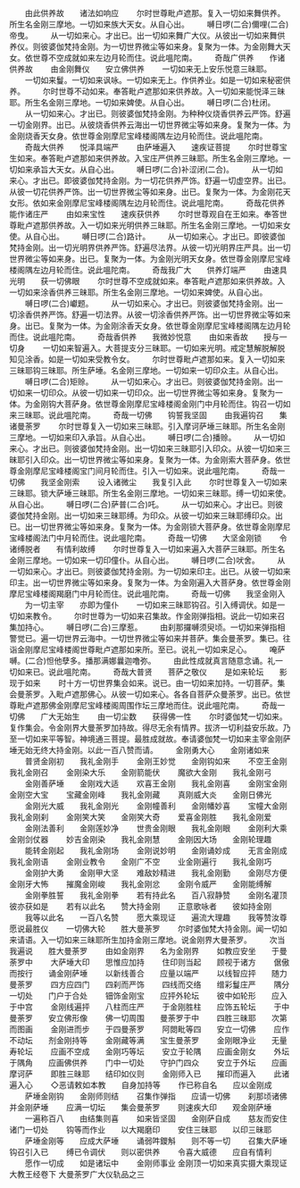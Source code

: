 <!-- { "loadSidebar": true } -->
　　由此供养故　　诸法如响应
　　尔时世尊毗卢遮那。复入一切如来舞供养。所生名金刚三摩地。一切如来族大天女。从自心出。
　　嚩日啰(二合)儞哩(二合)帝曳。
　　从一切如来心。才出已。出一切如来舞广大仪。从彼出一切如来舞供养仪。则彼婆伽梵持金刚。为一切世界微尘等如来身。复聚为一体。为金刚舞大天女。依世尊不空成就如来左边月轮而住。说此嗢陀南。
　　奇哉广供养　　作诸供养故
　　由金刚舞仪　　安立佛供养
　　一切如来无上安乐悦意三昧耶。
　　一切如来鬘。一切如来讽咏。一切如来无上。作供养业。如是一切如来秘密供养。
　　尔时世尊不动如来。奉答毗卢遮那如来供养故。入一切如来能悦泽三昧耶。所生名金刚三摩地。一切如来婢使。从自心出。
　　嚩日啰(二合)杜闭。
　　从一切如来心。才出已。则彼婆伽梵持金刚。为种种仪烧香供养云严饰。舒遍一切金刚界。出已。从彼烧香供养云海出一切世界微尘等如来身。复聚为一体。为金刚烧香天女身。依世尊金刚摩尼宝峰楼阁隅左边月轮而住。说此嗢陀南。
　　奇哉大供养　　悦泽具端严
　　由萨埵遍入　　速疾证菩提
　　尔时世尊宝生如来。奉答毗卢遮那如来供养故。入宝庄严供养三昧耶。所生名金刚三摩地。一切如来承旨大天女。从自心出。
　　嚩日啰(二合)补涩闭(二合)。
　　从一切如来心。才出已。即彼婆伽梵持金刚。为一切花供养严饰。舒遍一切虚空界。出已。从彼一切花供养严饰。出一切世界微尘等如来身。出已。复聚为一体。为金刚花天女形。依如来金刚摩尼宝峰楼阁隅左边月轮而住。说此嗢陀南。
　　奇哉花供养　　能作诸庄严
　　由如来宝性　　速疾获供养
　　尔时世尊观自在王如来。奉答世尊毗卢遮那供养故。入一切如来光明供养三昧耶。所生名金刚三摩地。一切如来女使。从自心出。
　　嚩日啰(二合)路计。
　　从一切如来心。才出已。即彼婆伽梵持金刚。出一切光明界供养严饰。舒遍尽法界。从彼一切光明界庄严具。出一切世界微尘等如来身。出已。复聚为一体。为金刚光明天女身。依世尊金刚摩尼宝峰楼阁隅左边月轮而住。说此嗢陀南。
　　奇哉我广大　　供养灯端严
　　由速具光明　　获一切佛眼
　　尔时世尊不空成就如来。奉答毗卢遮那如来供养故。入一切如来涂香供养三昧耶。所生名金刚三摩地。一切如来婢使。从自心出。
　　嚩日啰(二合)巘题。
　　从一切如来心。才出已。则彼婆伽梵持金刚。出一切涂香供养严饰。舒遍一切法界。从彼一切涂香供养严饰。出一切世界微尘等如来身。出已。复聚为一体。为金刚涂香天女身。依世尊金刚摩尼宝峰楼阁隅左边月轮而住。说此嗢陀南。
　　奇哉香供养　　我微妙悦意
　　由如来香故　　授与一切身
　　一切如来智遍入。大菩提支分三昧耶。一切如来光明。戒定慧解脱解脱知见涂香。如是一切如来受教令女。
　　尔时世尊毗卢遮那如来。复入一切如来三昧耶钩三昧耶。所生萨埵。名金刚三摩地。一切如来一切印众主。从自心出。
　　嚩日啰(二合)矩赊。
　　从一切如来心。才出已。则彼婆伽梵持金刚。出一切如来一切印众。从彼一切如来一切印众。出一切世界微尘等如来身。复聚为一体。为金刚钩大菩萨身。依世尊金刚摩尼宝峰楼阁金刚门中月轮而住。钩召一切如来三昧耶。说此嗢陀南。
　　奇哉一切佛　　钩誓我坚固
　　由我遍钩召　　集诸曼荼罗
　　尔时世尊复入一切如来三昧耶。引入摩诃萨埵三昧耶。所生名金刚三摩地。一切如来印入承旨。从自心出。
　　嚩日啰(二合)播赊。
　　从一切如来心。才出已。则彼婆伽梵持金刚。出一切如来三昧耶引入印众。从彼一切如来三昧耶引入印众。出一切世界微尘等如来身。复聚为一体。为金刚索大菩萨身。依世尊金刚摩尼宝峰楼阁宝门间月轮而住。引入一切如来。说此嗢陀南。
　　奇哉一切佛　　我坚金刚索
　　设入诸微尘　　我复引入此
　　尔时世尊复入一切如来三昧耶。锁大萨埵三昧耶。所生名金刚三摩地。一切如来三昧耶。缚一切如来使。从自心出。
　　嚩日啰(二合)萨普(二合)吒。
　　从一切如来心。才出已。则彼婆伽梵持金刚。出一切如来三昧耶缚。为印众。从彼一切如来三昧耶缚印众。出已。出一切世界微尘等如来身。复聚为一体。为金刚锁大菩萨身。依世尊金刚摩尼宝峰楼阁法门中月轮而住。说此嗢陀南。
　　奇哉一切佛　　大坚金刚锁
　　令诸缚脱者　　有情利故缚
　　尔时世尊复入一切如来遍入大菩萨三昧耶。所生名金刚三摩地。一切如来一切印僮仆。从自心出。
　　嚩日啰(二合)吠舍。
　　从一切如来心。才出已。则彼婆伽梵持金刚。为一切如来印主。出已。从彼一切如来印主。出一切世界微尘等如来身。复聚为一体。为金刚遍入大菩萨身。依世尊金刚摩尼宝峰楼阁羯磨门中月轮而住。说此嗢陀南。
　　奇哉一切佛　　我坚金刚入
　　为一切主宰　　亦即为僮仆
　　一切如来三昧耶钩召。引入缚调伏。如是一切如来教令。
　　尔时世尊为一切如来召集故。作金刚弹指相。说此一切如来召集加持心。
　　嚩日啰(二合)三摩惹。
　　由刹那攞嚩须臾顷。一切如来弹指相警觉已。遍一切世界云海中。一切世界微尘等如来并菩萨。集会曼荼罗。集已。往诣金刚摩尼宝峰楼阁世尊毗卢遮那如来所。至已。说礼一切如来足心。
　　唵萨嚩。(二合)怛他孽多。播那满娜曩迦噜弥。
　　由此性成就真言随意念诵。礼一切如来已。说此嗢陀南。
　　奇哉大普贤　　菩萨之敬仪
　　是如来轮坛　　影现于如来
　　时十方一切世界集会如来。说已。由一切如来加持。一切菩萨。集会曼荼罗。入毗卢遮那佛心。从彼一切如来心。各各自菩萨众曼荼罗。出已。依世尊毗卢遮那佛金刚摩尼宝峰楼阁周围作坛三摩地而住。说此嗢陀南。
　　奇哉一切佛　　广大无始生
　　由一切尘数　　获得佛一性
　　尔时婆伽梵一切如来。复作集会。令金刚界大曼荼罗加持故。得尽无余有情界。拔济一切利益安乐故。乃至一切如来平等智。神境通三菩提。最胜成就故。奉请婆伽梵一切如来主宰金刚萨埵无始无终大持金刚。以此一百八赞而请。
　　金刚勇大心　　金刚诸如来
　　普贤金刚初　　我礼金刚手
　　金刚王妙觉　　金刚钩如来
　　不空王金刚　　我礼金刚召
　　金刚染大乐　　金刚箭能伏
　　魔欲大金刚　　我礼金刚弓
　　金刚善萨埵　　金刚戏大适
　　欢喜王金刚　　我礼金刚喜
　　金刚宝金刚　　金刚空大宝
　　宝藏金刚峰　　我礼金刚藏
　　真刚威大炎　　金刚日佛光
　　金刚光大威　　我礼金刚光
　　金刚幢善利　　金刚幡妙喜
　　宝幢大金刚　　我礼金刚刹
　　金刚笑大笑　　金刚笑大奇
　　爱喜金刚胜　　我礼金刚爱
　　金刚法善利　　金刚莲妙净
　　世贵金刚眼　　我礼金刚眼
　　金刚利大乘　　金刚剑仗器
　　妙吉金刚染　　我礼金刚慧
　　金刚因大场　　金刚轮理趣
　　能转金刚起　　我礼金刚场
　　金刚说妙明　　金刚诵妙成
　　无言金刚成　　我礼金刚语
　　金刚业教令　　金刚广不空
　　业金刚遍行　　我礼金刚巧
　　金刚护大勇　　金刚甲大坚
　　难敌妙精进　　我礼金刚勤
　　金刚尽方便　　金刚牙大怖
　　摧魔金刚峻　　我礼金刚忿
　　金刚令威严　　金刚能缚解
　　金刚拳胜誓　　我礼金刚拳
　　若有持此名　　百八寂静赞
　　金刚名灌顶　　彼亦获如是
　　若有以此名　　赞大持金刚
　　正意歌咏者　　彼如持金刚
　　我等以此名　　一百八名赞
　　愿大乘现证　　遍流大理趣
　　我等赞汝尊　　愿说最胜仪
　　一切佛大轮　　胜大曼荼罗
　　尔时婆伽梵大持金刚。闻一切如来请语。入一切如来三昧耶所生加持金刚三摩地。说金刚界大曼荼罗。
　　次当我遍说　　胜大曼荼罗
　　由如金刚界　　名为金刚界
　　如教应安坐　　于曼荼罗中
　　大萨埵大印　　思惟应加持
　　住印则当起　　顾视于诸方
　　倨傲而按行　　诵金刚萨埵
　　以新线善合　　应量以端严
　　以线智应抨　　随力曼荼罗
　　四方应四门　　四刹而严饰
　　四线而交络　　缯彩鬘庄严
　　隅分一切处　　门户于合处
　　钿饰金刚宝　　应抨外轮坛
　　彼中如轮形　　应入于中宫
　　金刚线遍抨　　八柱而庄严
　　于金刚胜柱　　应饰五轮坛
　　于中曼荼罗　　安立佛形像
　　佛一切周围　　曼荼罗于中
　　四胜三昧耶　　次第而图画
　　金刚进而步　　于四曼荼罗
　　阿閦毗等四　　安立一切佛
　　应作不动坛　　剂金刚持等
　　金刚藏等满　　宝生曼荼罗
　　金刚眼净业　　无量寿轮坛
　　应画不空成　　金刚巧等坛
　　安立于轮隅　　应画金刚女
　　外坛于隅角　　应画佛供养
　　门中一切处　　守护门四众
　　安立于外坛　　应画摩诃萨
　　即胜三昧耶　　结印如仪则
　　金刚师入已　　摧印而遍入
　　此诸遍入心
　　◇恶请敕如本教　　自身加持等
　　作已称自名　　应以金刚成
　　萨埵金刚钩　　金刚师则结
　　召集作弹指　　应请一切佛
　　刹那顷诸佛　　并金刚萨埵
　　应满一切坛　　集会曼荼罗
　　则速疾大印　　观金刚萨埵
　　一遍称百八　　由结集则喜
　　如来皆坚固　　金刚萨自成
　　慈友而安住　　诸门一切处
　　钩等而作业　　以大羯磨印
　　安住三昧耶　　以印三昧耶
　　萨埵金刚等　　应成大萨埵
　　诵弱吽鑁斛　　则不等一切
　　召集大萨埵　　钩召引入已
　　缚已令调伏　　则以密供养
　　令喜大威德　　应自有情利
　　愿作一切成　　如是诸坛中
　　金刚师事业
金刚顶一切如来真实摄大乘现证大教王经卷下
大曼荼罗广大仪轨品之三
